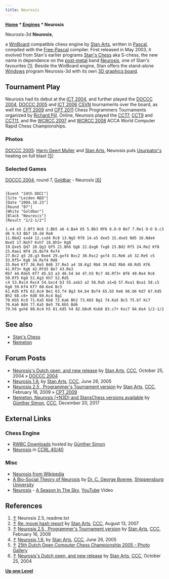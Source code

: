 ```yaml
---
title: Neurosis
---
```

**[Home](Home "Home") \* [Engines](Engines "Engines") \* Neurosis**



 [](File:Neurosis.JPG) Neurosis-3d 
**Neurosis**,  

a [WinBoard](WinBoard "WinBoard") compatible chess engine by [Stan Arts](Stan_Arts "Stan Arts"), written in [Pascal](Pascal "Pascal"), compiled with the [Free-Pascal](https://en.wikipedia.org/wiki/Free_Pascal) compiler. 
First released in May 2003, it evolved from Stan's earlier programs [Stan's Chess](index.php?title=Stan%27s_Chess&action=edit&redlink=1 "Stan's Chess (page does not exist)") aka S-chess, the new name in dependence on the [post-metal](https://en.wikipedia.org/wiki/Post-metal) band [Neurosis](https://en.wikipedia.org/wiki/Neurosis_%28band%29), one of Stan's favourites <a id="cite-note-1" href="#cite-ref-1">[1]</a>. 
Beside the WinBoard engine, Stan offers the stand-alone [Windows](Windows "Windows") program Neurosis-3d with its own [3D graphics board](3D_Graphics_Board "3D Graphics Board"). 



## Tournament Play


Neurosis had its debut at the [ICT 2004](ICT_2004 "ICT 2004"), and further played the [DOCCC 2004](DOCCC_2004 "DOCCC 2004"), [DOCCC 2005](DOCCC_2005 "DOCCC 2005") and [ICT 2006](ICT_2006 "ICT 2006") [CSVN](CSVN "CSVN") tournaments over the board, as well the [CPT 2009](CPT_2009 "CPT 2009") and [CPT 2011](CPT_2011 "CPT 2011") Chess Programmers Tournaments organized by [Richard Pijl](Richard_Pijl "Richard Pijl"). Online, Neurosis played the [CCT7](CCT7 "CCT7"), [CCT9](CCT9 "CCT9") and [CCT11](CCT11 "CCT11"), and the [WCRCC 2007](WCRCC_2007 "WCRCC 2007") and [WCRCC 2008](WCRCC_2008 "WCRCC 2008") ACCA World Computer Rapid Chess Championships.



### Photos


 [](http://old.csvn.nl/gallery23.html) 
[DOCCC 2005](DOCCC_2005 "DOCCC 2005"): [Harm Geert Muller](Harm_Geert_Muller "Harm Geert Muller") and [Stan Arts](Stan_Arts "Stan Arts"), Neurosis puts [Usurpator's](Usurpator "Usurpator") heating on full blast <a id="cite-note-5" href="#cite-ref-5">[5]</a>



### Selected Games


[DOCCC 2004](DOCCC_2004 "DOCCC 2004"), round 7, [Goldbar](Goldbar "Goldbar") - Neurosis <a id="cite-note-6" href="#cite-ref-6">[6]</a>




```

[Event "24th DOCC"]
[Site "Leiden NED"]
[Date "2004.10.23"]
[Round "07"]
[White "Goldbar"]
[Black "Neurosis"]
[Result "1/2-1/2"]

1.e4 e5 2.Nf3 Nc6 3.Bb5 a6 4.Ba4 b5 5.Bb3 Nf6 6.O-O Be7 7.Re1 O-O 8.c3 d6 9.h3 Bb7 10.d4 Re8 
11.Nbd2 exd4 12.cxd4 Rc8 13.Ng5 Rf8 14.e5 dxe5 15.dxe5 Nd5 16.Nde4 Nxe5 17.Nxh7 Kxh7 18.Qh5+ Kg8 
19.Qxe5 Qd7 20.Qg3 Qf5 21.Bh6 Qg6 22.Qxg6 fxg6 23.Bd2 Rf5 24.Re2 Kf8 25.Rae1 Nf4 26.Bxf4 Rxf4 
27.Bc2 g5 28.g3 Bxe4 29.gxf4 Bxc2 30.Rxc2 gxf4 31.Re6 a5 32.Re5 c5 33.Rf5+ Kg8 34.Rxf4 Rd8 
35.Re4 Kf7 36.Re5 Bd6 37.Re3 a4 38.Kg2 Rb8 39.Rd2 Rb6 40.Rd5 Kf6 41.Rf3+ Kg6 42.Rfd3 Be7 43.Re3 
Rb7 44.Rde5 Kf7 45.b3 a3 46.h4 b4 47.h5 Rc7 48.Rf3+ Bf6 49.Re4 Rc6 50.Rf5 Kg8 51.Kg3 Kh7 52.Rd5 
c4 53.Rxc4 Rxc4 54.bxc4 b3 55.axb3 a2 56.Ra5 a1=Q 57.Rxa1 Bxa1 58.c5 Kg8 59.Kf4 Kf7 60.Ke4 Bc3 
61.Kd5 Kf6 62.Kc4 Be1 63.f4 Bg3 64.b4 Bxf4 65.b5 Ke6 66.b6 Kd7 67.Kd5 Bh2 68.c6+ Kd8 69.Kc4 Bg1 
70.Kb5 Kc8 71.Ka5 Kb8 72.Ka6 Bh2 73.Kb5 Bg1 74.Ka5 Bc5 75.b7 Kc7 76.Ka6 Bd4 77.Ka5 Be5 78.Kb5 Bd6 
79.h6 gxh6 80.Kc4 h5 81.Kd5 h4 82.b8=R Kxb8 83.c7+ Kxc7 84.Ke4 1/2-1/2

```

## See also


* [Stan's Chess](index.php?title=Stan%27s_Chess&action=edit&redlink=1 "Stan's Chess (page does not exist)")
* [Nemeton](Nemeton "Nemeton")


## Forum Posts


* [Neurosis's Dutch open, and new release](https://www.stmintz.com/ccc/index.php?id=393228) by [Stan Arts](Stan_Arts "Stan Arts"), [CCC](CCC "CCC"), October 25, 2004 » [DOCCC 2004](DOCCC_2004 "DOCCC 2004")
* [Neurosis 1.9.](https://www.stmintz.com/ccc/index.php?id=433604) by [Stan Arts](Stan_Arts "Stan Arts"), [CCC](CCC "CCC"), June 26, 2005
* [Neurosis 2.5 , Programmer's Tournament version](http://www.talkchess.com/forum/viewtopic.php?t=26580) by [Stan Arts](Stan_Arts "Stan Arts"), [CCC](CCC "CCC"), February 16, 2009 » [CPT 2009](CPT_2009 "CPT 2009")
* [Nemeton, Neurosis (+N3D) and StansChess versions available](http://www.talkchess.com/forum/viewtopic.php?t=66073) by [Günther Simon](G%C3%BCnther_Simon "Günther Simon"), [CCC](CCC "CCC"), December 20, 2017


## External Links


### Chess Engine


* [RWBC Downloads](http://www.rwbc-chess.de/download.htm) hosted by [Günther Simon](G%C3%BCnther_Simon "Günther Simon")
* [Neurosis](http://ccrl.chessdom.com/ccrl/4040/cgi/compare_engines.cgi?family=Neurosis&print=Rating+list&print=Results+table&print=LOS+table&print=Ponder+hit+table&print=Eval+difference+table&print=Comopp+gamenum+table&print=Overlap+table&print=Score+with+common+opponents) in [CCRL 40/40](CCRL "CCRL")


### Misc


* [Neurosis from Wikipedia](https://en.wikipedia.org/wiki/Neurosis)
* [A Bio-Social Theory of Neurosis](http://webspace.ship.edu/cgboer/genpsyneurosis.html) by [Dr. C. George Boeree](http://webspace.ship.edu/cgboer/), [Shippensburg University](https://en.wikipedia.org/wiki/Shippensburg_University_of_Pennsylvania)
* [Neurosis](https://en.wikipedia.org/wiki/Neurosis_%28band%29) - [A Season In The Sky](https://en.wikipedia.org/wiki/The_Eye_of_Every_Storm), [YouTube](https://en.wikipedia.org/wiki/YouTube) Video


 
## References


1. <a id="cite-ref-1" href="#cite-note-1">↑</a> Neurosis 2.5, readme.txt
2. <a id="cite-ref-2" href="#cite-note-2">↑</a> [Re: movei hash report](http://www.talkchess.com/forum/viewtopic.php?topic_view=threads&p=137519&t=15688) by [Stan Arts](Stan_Arts "Stan Arts"), [CCC](CCC "CCC"), August 13, 2007
3. <a id="cite-ref-3" href="#cite-note-3">↑</a> [Neurosis 2.5 , Programmer's Tournament version](http://www.talkchess.com/forum/viewtopic.php?t=26580) by [Stan Arts](Stan_Arts "Stan Arts"), [CCC](CCC "CCC"), February 16, 2009
4. <a id="cite-ref-4" href="#cite-note-4">↑</a> [Neurosis 1.9.](https://www.stmintz.com/ccc/index.php?id=433604) by [Stan Arts](Stan_Arts "Stan Arts"), [CCC](CCC "CCC"), June 26, 2005
5. <a id="cite-ref-5" href="#cite-note-5">↑</a> [25th Dutch Open Computer Chess Championship 2005 - Photo Gallery](http://old.csvn.nl/gallery23.html)
6. <a id="cite-ref-6" href="#cite-note-6">↑</a> [Neurosis's Dutch open, and new release](https://www.stmintz.com/ccc/index.php?id=393228) by [Stan Arts](Stan_Arts "Stan Arts"), [CCC](CCC "CCC"), October 25, 2004

**[Up one Level](Engines "Engines")**







 
